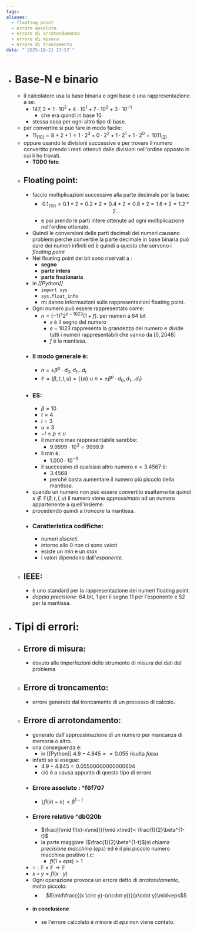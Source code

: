 ```yaml
---
tags: 
aliases:
  - floating point
  - errore assoluto
  - errore di arrotondamento
  - errore di misura
  - errore di troncamento
data: "`2025-10-21 17:57`"
---
```

- # Base-N e binario
	- il calcolatore usa la base binaria e ogni base è una rappresentazione a se: 
		- $147,3= 1\cdot 10^{2}+4\cdot{1}0^{1}+7\cdot{1}0^{0}+3\cdot 10^{-1}$
			- che era quindi in base 10.
		- stessa cosa per ogni altro tipo di base.
	- per convertire si può fare in modo facile:
		- $11_{(10)}=8+2+1=1\cdot 2^{3}+0\cdot{2}^{2}+1\cdot 2^{1}+1\cdot 2^{0}=1011_{(2)}$ 
	- oppure usando le divisioni successive e per trovare il numero convertito prendo i resti ottenuti dalle divisioni nell'ordine opposto in cui li ho trovati.
		- **TODO foto**.
	- ## Floating point:
		- faccio moltiplicazioni successive alla parte decimale per la base:
			- $$0.1_{(10)}= 0.1*2=0.2*2=0.4*2 =0.8*2=1.6*2=1.2*2\dots$$
			- e poi prendo le parti intere ottenute ad ogni moltiplicazione nell'ordine ottenuto.
		- Quindi le conversioni delle parti decimali dei numeri causano problemi perché convertire la parte decimale in base binaria può dare dei numeri infiniti ed è quindi a questo che servono i *floating point* 
		- Nei floating point dei bit sono riservati a :
			- **segno** 
			- **parte intera** 
			- **parte frazionaria**
		- in *[[Python]]* 
			- `import sys`
			- `sys.float_info`
			- mi danno informazioni sulle rappresentazioni floating point.
		- Ogni numero può essere rappresentato come: 
			- $n= (-1)^{s}2^{e-1023}(1+f)$. per numeri a 64 bit 
				- $s$ è il segno del numero
				- $e-1023$ rappresenta la grandezza del numero e divide tutti i numeri rappresentabili che vanno da $[0,2048]$
				- $f$ è la mantissa.
		- ### Il modo generale è:
			- $n=\pm \beta^{p}\cdot d_{0},d_{1}\dots d_{t}$
			- $\mathbb{F}=(\beta, t, l, u)=\{\{\emptyset\}\cup n=\pm \beta^{p}\cdot d_{0},d_{1}\dots d_{t}\}$
		- ### ES:
			- $\beta=10$
			- $t=4$
			- $l=3$ 
			- $u=3$
			- $-l \leq p\leq u$
			- il numero max rappresentabile sarebbe:
				- $9.9999\cdot 10^{3}=9999.9$
			- il min è:
				- $1.000\cdot 10^{-3}$
			- il successivo di qualsiasi altro numero $x=3.4567$ è:
				- $3.4568$ 
				- perché basta aumentare il numero più piccolo della mantissa. 
		- quando un numero non può essere convertito esattamente quindi $x\not \in \mathbb{F}(\beta, t, l, u)$ il numero viene _approssimato_ ad un numero appartenente a quell'insieme. 
		- procedendo quindi a _troncare_ la mantissa.
		- ### Caratteristica codifiche:
			- numeri _discreti_.
			- intorno allo 0 non ci sono valori
			- esiste un _min_ e un _max_
			- i valori dipendono dall'_esponente_.
	- ## IEEE:
		- è uno standard per la rappresentazione dei numeri floating point.
		- _doppia precisione_: 64 bit, 1 per il segno 11 per l'esponente e 52 per la mantissa.
- # Tipi di errori:
	- ## Errore di misura:
		- dovuto alle imperfezioni dello strumento di misura dei dati del problema
	- ## Errore di troncamento:
		- errore generato dal troncamento di un processo di calcolo.
	- ## Errore di arrotondamento:
		- generato dall'approssimazione di un numero per mancanza di memoria o altro.
		- una conseguenza è:
			- in [[Python]] $4.9-4.845==0.055$ risulta _falsa_
		- infatti se si esegue: 
			- $4.9-4.845=0.05500000000000604$
			- ciò è a causa appunto di questo tipo di errore.
		- ### Errore assoluto : ^f6f707
			- $\mid fl(x)-x\mid<\beta^{1-t}$ 
		- ### Errore relativo  ^db020b
			- $\frac{{\mid fl(x)-x\mid}}{\mid x\mid}< \frac{1}{2}\beta^{1-t}$
			- la parte maggiore ($\frac{1}{2}\beta^{1-t}$)si chiama _precisione macchina_ (_eps_) ed è il più piccolo numero macchina positivo t.c: 
				- $fl(1+eps)>1$ 
		- $\circ : \mathbb{F}\times \mathbb{F} \to \mathbb{F}$
		- $x \circ y=fl(x\cdot y)$
		- Ogni operazione provoca un errore detto di _arrotondamento_, molto piccolo:
			- $$\mid\frac{{(x \circ y)-(x\cdot y)}}{x\cdot y}\mid<eps$$
		- #### in conclusione
			- se l'errore calcolato è minore di _eps_ non viene contato.